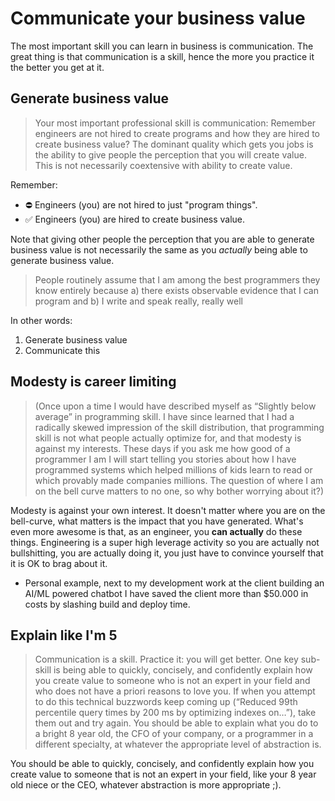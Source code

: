 # Communicate your business value

The most important skill you can learn in business is communication. The
great thing is that communication is a skill, hence the more you practice it
the better you get at it.

## Generate business value

>Your most important professional skill is communication: Remember engineers
are not hired to create programs and how they are hired to create business
value? The dominant quality which gets you jobs is the ability to give people
the perception that you will create value. This is not necessarily
coextensive with ability to create value.

Remember: 

* ⛔️ Engineers (you) are not hired to just "program things".
* ✅ Engineers (you) are hired to create business value.

Note that giving other people the perception that you are able to generate
business value is not necessarily the same as you *actually* being able to
generate business value.

>People routinely assume that I am among the best programmers
they know entirely because a) there exists observable evidence that I can
program and b) I write and speak really, really well

In other words: 

1. Generate business value
2. Communicate this

## Modesty is career limiting

>(Once upon a time I would have described myself as “Slightly below average”
in programming skill. I have since learned that I had a radically skewed
impression of the skill distribution, that programming skill is not what
people actually optimize for, and that modesty is against my interests. These
days if you ask me how good of a programmer I am I will start telling you
stories about how I have programmed systems which helped millions of kids
learn to read or which provably made companies millions. The question of
where I am on the bell curve matters to no one, so why bother worrying about
it?)

Modesty is against your own interest. It doesn't matter where you are on the
bell-curve, what matters is the impact that you have generated. What's even
more awesome is that, as an engineer, you **can actually** do these things.
Engineering is a super high leverage activity so you are actually not
bullshitting, you are actually doing it, you just have to convince yourself
that it is OK to brag about it.

* Personal example, next to my development work at the client building an AI/ML powered chatbot I have saved the client more than $50.000 in costs by slashing build and deploy time.

## Explain like I'm 5

>Communication is a skill. Practice it: you will get better. One key sub-skill
is being able to quickly, concisely, and confidently explain how you create
value to someone who is not an expert in your field and who does not have a
priori reasons to love you. If when you attempt to do this technical
buzzwords keep coming up (“Reduced 99th percentile query times by 200 ms by
optimizing indexes on…”), take them out and try again. You should be able to
explain what you do to a bright 8 year old, the CFO of your company, or a
programmer in a different specialty, at whatever the appropriate level of
abstraction is.

You should be able to quickly, concisely, and confidently explain how you
create value to someone that is not an expert in your field, like your 8 year
old niece or the CEO, whatever abstraction is more appropriate ;).
